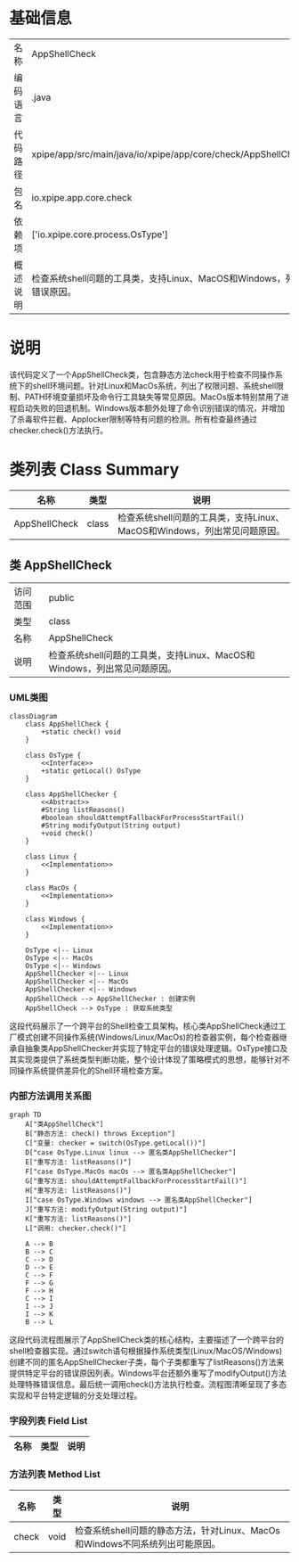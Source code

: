# 基础信息

|      |      |
|------|------|
| 名称 | AppShellCheck |
| 编码语言 | .java |
| 代码路径 | xpipe/app/src/main/java/io/xpipe/app/core/check/AppShellCheck.java |
| 包名 | io.xpipe.app.core.check |
| 依赖项 | ['io.xpipe.core.process.OsType'] |
| 概述说明 | 检查系统shell问题的工具类，支持Linux、MacOS和Windows，列出常见错误原因。 |

# 说明

该代码定义了一个AppShellCheck类，包含静态方法check用于检查不同操作系统下的shell环境问题。针对Linux和MacOs系统，列出了权限问题、系统shell限制、PATH环境变量损坏及命令行工具缺失等常见原因。MacOs版本特别禁用了进程启动失败的回退机制。Windows版本额外处理了命令识别错误的情况，并增加了杀毒软件拦截、Applocker限制等特有问题的检测。所有检查最终通过checker.check()方法执行。

# 类列表 Class Summary

| 名称   | 类型  | 说明 |
|-------|------|-------------|
| AppShellCheck | class | 检查系统shell问题的工具类，支持Linux、MacOS和Windows，列出常见问题原因。 |



## 类 AppShellCheck

|      |      |
|------|------|
| 访问范围 | public |
| 类型 | class |
| 名称 | AppShellCheck |
| 说明 | 检查系统shell问题的工具类，支持Linux、MacOS和Windows，列出常见问题原因。 |


### UML类图

```mermaid
classDiagram
    class AppShellCheck {
        +static check() void
    }

    class OsType {
        <<Interface>>
        +static getLocal() OsType
    }

    class AppShellChecker {
        <<Abstract>>
        #String listReasons()
        #boolean shouldAttemptFallbackForProcessStartFail()
        #String modifyOutput(String output)
        +void check()
    }

    class Linux {
        <<Implementation>>
    }

    class MacOs {
        <<Implementation>>
    }

    class Windows {
        <<Implementation>>
    }

    OsType <|-- Linux
    OsType <|-- MacOs
    OsType <|-- Windows
    AppShellChecker <|-- Linux
    AppShellChecker <|-- MacOs
    AppShellChecker <|-- Windows
    AppShellCheck --> AppShellChecker : 创建实例
    AppShellCheck --> OsType : 获取系统类型
```

这段代码展示了一个跨平台的Shell检查工具架构。核心类AppShellCheck通过工厂模式创建不同操作系统(Windows/Linux/MacOs)的检查器实例，每个检查器继承自抽象类AppShellChecker并实现了特定平台的错误处理逻辑。OsType接口及其实现类提供了系统类型判断功能，整个设计体现了策略模式的思想，能够针对不同操作系统提供差异化的Shell环境检查方案。


### 内部方法调用关系图

```mermaid
graph TD
    A["类AppShellCheck"]
    B["静态方法: check() throws Exception"]
    C["变量: checker = switch(OsType.getLocal())"]
    D["case OsType.Linux linux --> 匿名类AppShellChecker"]
    E["重写方法: listReasons()"]
    F["case OsType.MacOs macOs --> 匿名类AppShellChecker"]
    G["重写方法: shouldAttemptFallbackForProcessStartFail()"]
    H["重写方法: listReasons()"]
    I["case OsType.Windows windows --> 匿名类AppShellChecker"]
    J["重写方法: modifyOutput(String output)"]
    K["重写方法: listReasons()"]
    L["调用: checker.check()"]

    A --> B
    B --> C
    C --> D
    D --> E
    C --> F
    F --> G
    F --> H
    C --> I
    I --> J
    I --> K
    B --> L
```

这段代码流程图展示了AppShellCheck类的核心结构，主要描述了一个跨平台的shell检查器实现。通过switch语句根据操作系统类型(Linux/MacOS/Windows)创建不同的匿名AppShellChecker子类，每个子类都重写了listReasons()方法来提供特定平台的错误原因列表。Windows平台还额外重写了modifyOutput()方法处理特殊错误信息。最后统一调用check()方法执行检查。流程图清晰呈现了多态实现和平台特定逻辑的分支处理过程。

### 字段列表 Field List

| 名称  | 类型  | 说明 |
|-------|-------|------|

### 方法列表 Method List

| 名称  | 类型  | 说明 |
|-------|-------|------|
| check | void | 检查系统shell问题的静态方法，针对Linux、MacOs和Windows不同系统列出可能原因。 |




